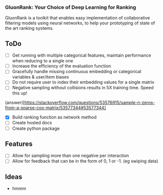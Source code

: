 ### GluonRank: Your Choice of Deep Learning for Ranking

GluonRank is a toolkit that enables easy implementation of collaborative filtering models using neural networks, to help your prototyping of state of the art ranking systems.


## ToDo

- [ ] Get running with multiple categorical features, maintain performance when reducing to a single one
- [ ] Increase the efficiency of the evaluation function
- [ ] Gracefully handle missing continuous embedding or categorical variables & user/item biases
- [ ] Do not require user to index their embedding values for a single matrix 
- [ ] Negative sampling without collisions results in 5X training time. Speed this up!

(answer)[https://stackoverflow.com/questions/53576915/sample-n-zeros-from-a-sparse-coo-matrix/53577344#53577344]

- [x] Build ranking function as network method
- [ ] Create hosted docs
- [ ] Create python package

## Features

- [ ] Allow for sampling more than one negative per interaction
- [ ] Allow for feedback that can be in the form of 0, 1 or -1. (eg swiping data)

## Ideas

- hmmm

